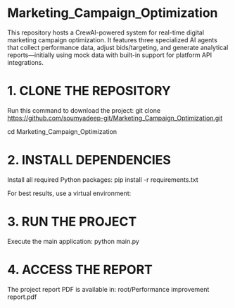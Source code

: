 # Marketing_Campaign_Optimization
This repository hosts a CrewAI-powered system for real-time digital marketing campaign optimization. It features three specialized AI agents that collect performance data, adjust bids/targeting, and generate analytical reports—initially using mock data with built-in support for platform API integrations.

# 1. CLONE THE REPOSITORY
Run this command to download the project:
git clone https://github.com/soumyadeep-git/Marketing_Campaign_Optimization.git

cd Marketing_Campaign_Optimization

# 2. INSTALL DEPENDENCIES
Install all required Python packages:
pip install -r requirements.txt

For best results, use a virtual environment:

# 3. RUN THE PROJECT
Execute the main application:
python main.py

# 4. ACCESS THE REPORT
The project report PDF is available in:
root/Performance improvement report.pdf

